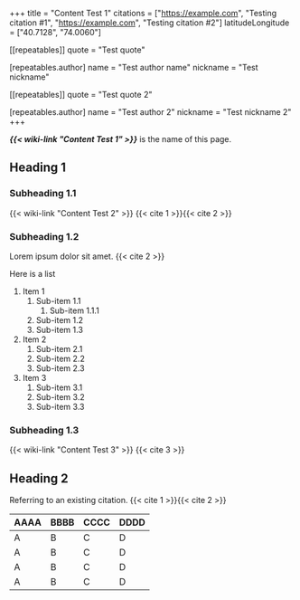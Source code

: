 +++
title = "Content Test 1"
citations = ["https://example.com", "Testing citation #1", "https://example.com", "Testing citation #2"]
latitudeLongitude = ["40.7128", "74.0060"]

[[repeatables]]
quote = "Test quote"

[repeatables.author]
name = "Test author name"
nickname = "Test nickname"

[[repeatables]]
quote = "Test quote 2"

[repeatables.author]
name = "Test author 2"
nickname = "Test nickname 2"
+++

***{{< wiki-link "Content Test 1" >}}*** is the name of this page.

## Heading 1
### Subheading 1.1
{{< wiki-link "Content Test 2" >}} {{< cite 1 >}}{{< cite 2 >}}

### Subheading 1.2
Lorem ipsum dolor sit amet. {{< cite 2 >}}

Here is a list
1. Item 1
    1. Sub-item 1.1
        1. Sub-item 1.1.1
    2. Sub-item 1.2
    3. Sub-item 1.3
2. Item 2
    1. Sub-item 2.1
    2. Sub-item 2.2
    3. Sub-item 2.3
3. Item 3
    1. Sub-item 3.1
    2. Sub-item 3.2
    3. Sub-item 3.3

### Subheading 1.3
{{< wiki-link "Content Test 3" >}} {{< cite 3 >}}

## Heading 2
Referring to an existing citation. {{< cite 1 >}}{{< cite 2 >}}

| AAAA | BBBB | CCCC | DDDD |
| ---- | ---- | ---- | ---- |
| A    | B    | C    | D    |
| A    | B    | C    | D    |
| A    | B    | C    | D    |
| A    | B    | C    | D    |
